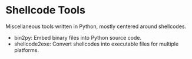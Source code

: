 Shellcode Tools
===============

Miscellaneous tools written in Python, mostly centered around shellcodes.

* bin2py: Embed binary files into Python source code.
* shellcode2exe: Convert shellcodes into executable files for multiple platforms.
